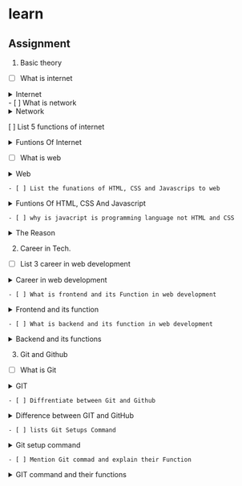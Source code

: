 # learn

## Assignment

1. Basic theory

- [ ] What is internet

<details>
    <summary>Internet</summary>
    <div>
      <div>
      Internet is a place that connects computers around the world
      </div>
    </div>
</details>
- [ ] What is network


<details>
    <summary>Network</summary>
    <div>
      <div>
      Network is the collection of computers connected to share resources
      </div>
    </div>
</details>

  [ ] List 5 functions of internet

<details>
    <summary>Funtions Of Internet</summary>
    <div>
      <div>
      1. Intranetwork (local connection)
      2. Communication
      3. Share information
      4. Entertainment
      5. commerce/business
      </div>
    </div>
</details>

- [ ] What is web

<details>
    <summary>Web</summary>
    <div>
      <div>
      Web is a place where webpages interconnected for user accessible via the internet
      </div>
    </div>
</details>

    - [ ] List the funations of HTML, CSS and Javascrips to web 

<details>
    <summary> Funtions Of HTML, CSS And Javascript</summary>
    <div>
      <div>
      HTML- To present or create pages and format document on the web


      Css- For stylish and decoration of HTML texts


      Javascript- Used as programming language 
   </div>
  </div>
</details>

    - [ ] why is javacript is programming language not HTML and CSS

<details>
    <summary> The Reason </summary>
    <div>
      <div>
      It is because Javascript has logic while CSS  and HTML have no logic
      </div>
    </div>
</details>


2. Career in Tech.

- [ ] List 3 career in web development

<details>
    <summary> Career in web development</summary>
    <div>
      <div>
      1- APP. Developer

      2- Web Developer 

      3- Game Developer 
   </div>
  </div>
</details>

    - [ ] What is frontend and its Function in web development

  <details>
    
  <summary> Frontend and its function </summary>
    <div>
      <div>
      Frotend is the physical appearance or GUI of a website

      Functions are- 1. To beautify the website 2- To attract audience 
  </div>
    </div>
</details>

    - [ ] What is backend and its function in web development

<details>
    <summary> Backend and its functions</summary>
    <div>
      <div>
      Backend is the program code that cannot be accessed by the user

      Functios are- 1. To make the website performs 2- Backend and Logic 
   </div>
  </div>
</details>


3. Git and Github

- [ ] What is Git 

<details>
    <summary> GIT </summary>
    <div>
      <div>
      GIT is a tool or software used for tracking version control
      </div>
    </div>
</details>


    - [ ] Diffrentiate between Git and Github

<details>
    <summary> Difference between GIT and GitHub</summary>
    <div>
      <div>
       Git is used to track version document and who did what while GitHub is a website used for storing Git files
      </div>
    </div>
</details>


    - [ ] lists Git Setups Command

<details>
    <summary> Git setup command </summary>
    <div>
      <div>
      1- Github 2- README.MD 
      </div>
    </div>
</details>


    - [ ] Mention Git commad and explain their Function 

<details>
    <summary> GIT command and their functions</summary>
    <div>
      <div>
      Git commands are: LS for list and mkdir for creating
      </div>
    </div>
</details>



